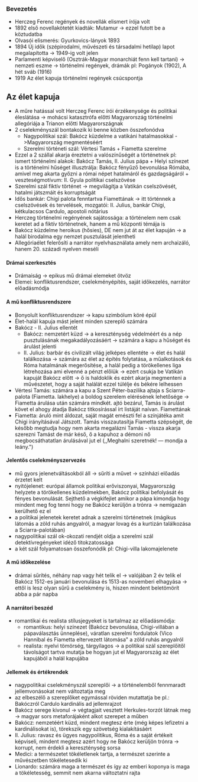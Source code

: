 ### Bevezetés

- Herczeg Ferenc regények és novellák elismert írója volt
- 1892 első novellakötetét kiadták: Mutamur -> ezzel futott be a köztudatba
- Olvasói elismerés: Gyurkovics-lányok 1893
- 1894 Új idők (szépirodalmi, művészeti és társadalmi hetilap) lapot megalapította -> 1949-ig volt jelen
- Parlamenti képviselő (Osztrák-Magyar monarchiát fenn kell tartani) -> nemzeti eszme -> történelmi regények, drámák pl: Pogányok (1902), A hét sváb (1916)
- 1919 Az élet kapuja történelmi regények csúcspontja

## Az élet kapuja

- A műre hatással volt Herczeg Ferenc írói érzékenysége és politikai éleslátása -> mohácsi katasztrófa előtti Magyarország történelmi allegóriája a Trianon előtti Magyarországnak
- 2 cselekményszál bontakozik ki benne közben összefonódva
	- Nagypolitikai szál: Bakócz küzdelme a vatikáni hatalmasokkal ->Magyarország megmentéséért
	- Szerelmi történeti szál: Vértesi Tamás + Fiametta szerelme
- Ezzel a 2 szállal akarja éreztetni a valószínűségét a történetnek pl: ismert történelmi alakok: Bakócz Tamás, II. Julius pápa + Helyi színezet is a történelmi hűséget illusztrálja: Bakócz fényűző bevonulása Rómába, amivel meg akarta győzni a római népet hatalmáról és gazdagságáról + veszteségmotívum: II. Gyula politikai cselszövése
- Szerelmi szál fiktív történet -> megvilágítja a Vatikán cselszövését, hatalmi játszmáit és korruptságát
- Idős bankár: Chigi palota fenntartva Fiamettának -> itt történnek a cselszövések és tervelések, mozgatói: II. Julius, bankár Chigi, kétkulacsos Cardulo, apostoli nótárius
- Herczeg történelmi regényének sajátossága: a történelem nem csak keretet ad a fiktív történetnek, hanem a mű központi témája is
- Bakócz küzdelme heroikus (hősies), DE nem jut át az élet kapuján -> a halál birodalma egy nemzet pusztulását jelentheti
- Allegóriaélet felerősíti a narrátor nyelvhasználata amely nem archaizáló, hanem 20. századi nyelven meséli

#### Drámai szerkesztés

- Drámaiság -> epikus mű drámai elemeket ötvöz
- Elemei: konfliktusrendszer, cselekményépítés, saját időkezelés, narrátor előadásmódja

#### A mű konfliktusrendszere

- Bonyolult konfliktusrendszer -> kapu szimbólum köré épül
- Élet-halál kapuja mást jelent minden szereplő számára
- Bakócz - II. Julius ellentét
	- Bakócz: nemzetért küzd -> a kereszténység védelméért és a nép pusztulásának megakadályozásáért -> számára a kapu a hűséget és árulást jelenti
	- II. Julius: barbár és civilizált világ jelképes ellentéte -> élet és halál találkozása -> számára az élet az építés folytatása, a műalkotások és Róma hatalmának megerősítése, a halál pedig a törökellenes liga létrehozása ami elvenné a pénzt előlük -> ezért csukja be Vatikán kapuját Bakócz előtt -> ő is haldoklik és ezért akarja megmenteni a művészetet, hogy a saját halálát ezzel túlélje és békére lelhessen
- Vértesi Tamás: számára a kapu a Szent Péter-bazilika ajtaja s Sciarra-palota (Fiametta. lakhelye) a boldog szerelem elérésének lehetősége -> Fiametta árulása után számára mindkét. ajtó bezárul, Tamás is árulást követ el ahogy átadja Bakócz titkosírással írt listáját naívan. Fiamettának
- Fiametta: áruló mint áldozat, saját magát emészti fel a színjátéka amit Chigi irányításával Játszott. Tamás visszautasítja Fiametta szépségét, de később megtudja hogy nem akarta megalázni Tamás - vissza akarja szerezni Tamást de már késő, ő a kapuhoz a démoni nő megbocsáthatatlan árulásával jut el (,,Meghalni szeretnék! — mondja a leány.")

#### Jelentős cselekményszervezés

- mű gyors jelenetváltásokból áll -> sűríti a művet -> színházi előadás érzetet kelt
- nyitójelenet: európai államok politikai erőviszonyai, Magyarország helyzete a törökellenes küzdelmekben, Bakócz politikai befolyását és fényes bevonulását. Sejthető a végkifejlet amikor a pápa kimondja hogy mindent meg fog tenni hogy ne Bakócz kerüljön a trónra -> nemigazán kerülhető ez el
- a politikai jelenetek keretet adnak a szerelmi történetnek (mágikus látomás a zöld ruhás angyalról, a magyar lovag és a kurtizán találkozása a Sciarra-palotában)
- nagypolitikai szál ok-okozati rendjét oldja a szerelmi szál detektívregényeket idéző titokzatossága
- a két szál folyamatosan összefonódik pl: Chigi-villa lakomajelenete

#### A mű időkezelése

- drámai sűrítés, néhány nap vagy hét telik el -> valójában 2 év telik el Bakócz 1512-es januári bevonulása és 1513-as novemberi elhagyása -> ettől is lesz olyan sűrű a cselekmény is, hiszen mindent beletömörít abba a pár napba

#### A narrátori beszéd

- romantikai és realista stílusjegyeket is tartalmaz az előadásmódja:
	- romantikus: helyi színezet (Bakócz bevonulása, Chigi-villában a pápaválasztás ünneplése), váratlan szerelmi fordulatok (Vico Hannibal és Fiametta eltervezett látomása" a zöld ruhás angyalról
	- realista: nyelvi tömörség, tárgyilagos -> a politikai szál szereplőitől távolságot tartva mutatja be hogyan jut el Magyarország az élet kapujából a halál kapujába

#### Jellemek és értékrendek

- nagypolitikai cselekményszál szereplői -> a történelemből fennmaradt jellemvonásokat nem változtatja meg
- az elbeszélő a szereplőket egymással röviden mutattatja be pl.: Bakóczról Cardulo kardinális ad jellemrajzot
- Bakócz serege kivonul -> végtagjait vesztett Herkules-torzót látnak meg -> magyar sors metaforájaként alkot szerepet a műben
- Bakócz: nemzetéért küzd, mindent megtesz érte (még képes lefizetni a kardinálisokat is), törekszik egy szövetség kialakításáért
- II. Julius: ravasz és ügyes nagypolitikus, Róma és a saját értékeit képviseli, mindent megtesz azért hogy ne Bakócz kerüljön trónra -> korrupt, nem érdekli a kereszténység sorsa
- Medici: a természetet tökéletlenek tartja, a természet szerinte a művészetben tökéletesedik ki
- Lionardo: számára maga a természet és így az emberi koponya is maga a tökéletesség, semmit nem akarna változtatni rajta